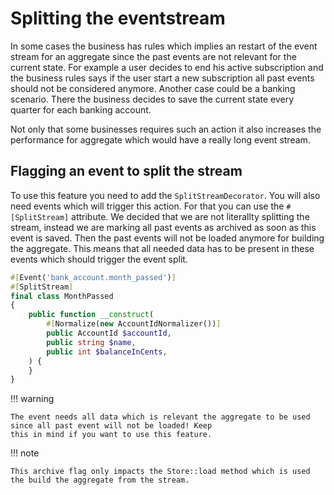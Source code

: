 # Splitting the eventstream

In some cases the business has rules which implies an restart of the event stream for an aggregate since the past events
are not relevant for the current state. For example a user decides to end his active subscription and the business rules
says if the user start a new subscription all past events should not be considered anymore. Another case could be a
banking scenario. There the business decides to save the current state every quarter for each banking account.

Not only that some businesses requires such an action it also increases the performance for aggregate which would have a
really long event stream.

## Flagging an event to split the stream

To use this feature you need to add the `SplitStreamDecorator`. You will also need events which will trigger this
action. For that you can use the `#[SplitStream]` attribute. We decided that we are not literallty splitting the stream,
instead we are marking all past events as archived as soon as this event is saved. Then the past events will not be
loaded anymore for building the aggregate. This means that all needed data has to be present in these events which
should trigger the event split.

```php
#[Event('bank_account.month_passed')]
#[SplitStream]
final class MonthPassed
{
    public function __construct(
        #[Normalize(new AccountIdNormalizer())]
        public AccountId $accountId,
        public string $name,
        public int $balanceInCents,
    ) {
    }
}
```

!!! warning

    The event needs all data which is relevant the aggregate to be used since all past event will not be loaded! Keep
    this in mind if you want to use this feature.

!!! note

    This archive flag only impacts the Store::load method which is used the build the aggregate from the stream.
